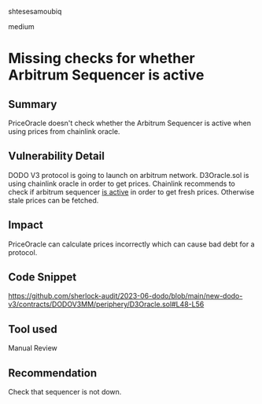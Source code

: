 shtesesamoubiq

medium

# Missing checks for whether Arbitrum Sequencer is active

## Summary
PriceOracle doesn't check whether the Arbitrum Sequencer is active when using prices from chainlink oracle.
## Vulnerability Detail
DODO V3 protocol is going to launch on arbitrum network.
D3Oracle.sol is using chainlink oracle in order to get prices. Chainlink recommends to check if arbitrum sequencer [is active](https://docs.chain.link/data-feeds/l2-sequencer-feeds#arbitrum) in order to get fresh prices. Otherwise stale prices can be fetched.
## Impact
PriceOracle can calculate prices incorrectly which can cause bad debt for a protocol.
## Code Snippet
https://github.com/sherlock-audit/2023-06-dodo/blob/main/new-dodo-v3/contracts/DODOV3MM/periphery/D3Oracle.sol#L48-L56
## Tool used

Manual Review

## Recommendation
Check that sequencer is not down.